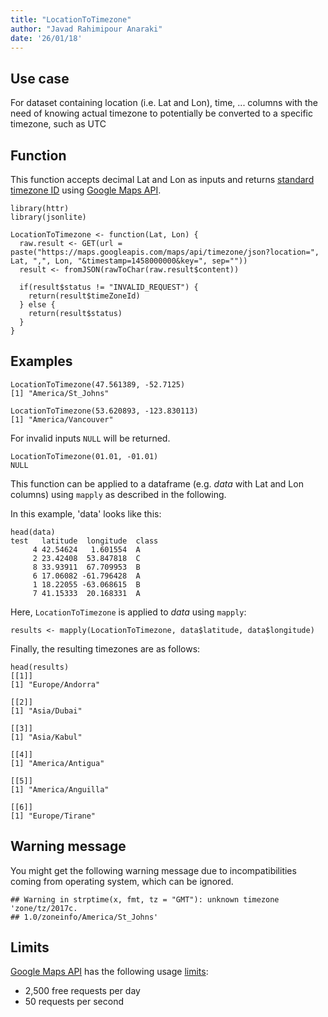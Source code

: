 ```yaml
---
title: "LocationToTimezone"
author: "Javad Rahimipour Anaraki"
date: '26/01/18'
---
```


## Use case
For dataset containing location (i.e. Lat and Lon), time, ... columns with the need of knowing actual timezone to potentially be converted to a specific timezone, such as UTC


## Function
This function accepts decimal Lat and Lon as inputs and returns [standard timezone ID](https://en.wikipedia.org/wiki/List_of_tz_database_time_zones) using [Google Maps API](https://developers.google.com/maps/).

```{r}
library(httr)
library(jsonlite)

LocationToTimezone <- function(Lat, Lon) {
  raw.result <- GET(url = paste("https://maps.googleapis.com/maps/api/timezone/json?location=", Lat, ",", Lon, "&timestamp=1458000000&key=", sep=""))
  result <- fromJSON(rawToChar(raw.result$content))
  
  if(result$status != "INVALID_REQUEST") { 
    return(result$timeZoneId) 
  } else {
    return(result$status)
  }
}
```

## Examples

```{r}
LocationToTimezone(47.561389, -52.7125)
[1] "America/St_Johns"
```

```{r}
LocationToTimezone(53.620893, -123.830113)
[1] "America/Vancouver"
```

For invalid inputs `NULL` will be returned.
```{r}
LocationToTimezone(01.01, -01.01)
NULL
```

This function can be applied to a dataframe (e.g. _data_ with Lat and Lon columns) using ```mapply``` as described in the following.

In this example, 'data' looks like this:
```{r}
head(data)
test   latitude  longitude  class
     4 42.54624   1.601554  A
     2 23.42408  53.847818  C
     8 33.93911  67.709953  B
     6 17.06082 -61.796428  A
     1 18.22055 -63.068615  B
     7 41.15333  20.168331  A
```
Here, ```LocationToTimezone``` is applied to _data_ using ```mapply```:
```{r}
results <- mapply(LocationToTimezone, data$latitude, data$longitude)
```

Finally, the resulting timezones are as follows:
```{r}
head(results)
[[1]]
[1] "Europe/Andorra"

[[2]]
[1] "Asia/Dubai"

[[3]]
[1] "Asia/Kabul"

[[4]]
[1] "America/Antigua"

[[5]]
[1] "America/Anguilla"

[[6]]
[1] "Europe/Tirane"
```

## Warning message
You might get the following warning message due to incompatibilities coming from operating system, which can be ignored.

```{r}
## Warning in strptime(x, fmt, tz = "GMT"): unknown timezone 'zone/tz/2017c.
## 1.0/zoneinfo/America/St_Johns'
```

## Limits
[Google Maps API](https://developers.google.com/maps/) has the following usage [limits](https://developers.google.com/maps/documentation/timezone/usage-limits):

* 2,500 free requests per day
* 50 requests per second
